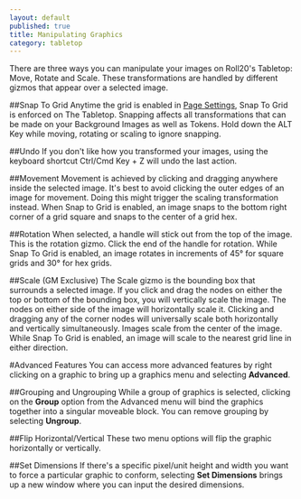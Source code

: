 ```yaml
---
layout: default
published: true
title: Manipulating Graphics
category: tabletop
---
```


There are three ways you can manipulate your images on Roll20's Tabletop: Move, Rotate and Scale. These transformations are handled by different gizmos that appear over a selected image. 
 
##Snap To Grid 
Anytime the grid is enabled in [Page Settings](/page-toolbar-page-settings), Snap To Grid is enforced on The Tabletop. Snapping affects all transformations that can be made on your Background Images as well as Tokens. Hold down the ALT Key while moving, rotating or scaling to ignore snapping. 
 
##Undo 
If you don't like how you transformed your images, using the keyboard shortcut Ctrl/Cmd Key + Z will undo the last action. 
 
##Movement 
Movement is achieved by clicking and dragging anywhere inside the selected image. It's best to avoid clicking the outer edges of an image for movement. Doing this might trigger the scaling transformation instead. When Snap to Grid is enabled, an image snaps to the bottom right corner of a grid square and snaps to the center of a grid hex. 
 
##Rotation 
When selected, a handle will stick out from the top of the image. This is the rotation gizmo. Click the end of the handle for rotation. While Snap To Grid is enabled, an image rotates in increments of 45° for square grids and 30° for hex grids. 
 
##Scale (GM Exclusive) 
The Scale gizmo is the bounding box that surrounds a selected image. If you click and drag the nodes on either the top or bottom of the bounding box, you will vertically scale the image. The nodes on either side of the image will horizontally scale it. Clicking and dragging any of the corner nodes will universally scale both horizontally and vertically simultaneously. Images scale from the center of the image. While Snap To Grid is enabled, an image will scale to the nearest grid line in either direction. 
 
#Advanced Features 
You can access more advanced features by right clicking on a graphic to bring up a graphics menu and selecting **Advanced**. 
 
##Grouping and Ungrouping 
While a group of graphics is selected, clicking on the **Group** option from the Advanced menu will bind the graphics together into a singular moveable block. You can remove grouping by selecting **Ungroup**. 
 
##Flip Horizontal/Vertical 
These two menu options will flip the graphic horizontally or vertically. 
 
##Set Dimensions 
If there's a specific pixel/unit height and width you want to force a particular graphic to conform, selecting **Set Dimensions** brings up a new window where you can input the desired dimensions.